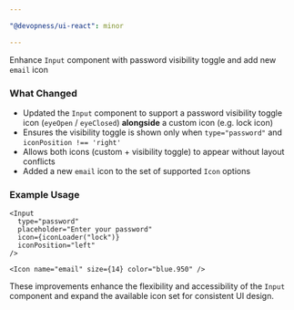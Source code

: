```yaml
---

"@devopness/ui-react": minor

---
```


Enhance `Input` component with password visibility toggle and add new `email` icon

### What Changed

- Updated the `Input` component to support a password visibility toggle icon (`eyeOpen` / `eyeClosed`) **alongside** a custom icon (e.g. lock icon)
- Ensures the visibility toggle is shown only when `type="password"` and `iconPosition !== 'right'`
- Allows both icons (custom + visibility toggle) to appear without layout conflicts
- Added a new `email` icon to the set of supported `Icon` options

### Example Usage

```tsx
<Input
  type="password"
  placeholder="Enter your password"
  icon={iconLoader("lock")}
  iconPosition="left"
/>
```

```tsx
<Icon name="email" size={14} color="blue.950" />
```

These improvements enhance the flexibility and accessibility of the `Input` component and expand the available icon set for consistent UI design.

